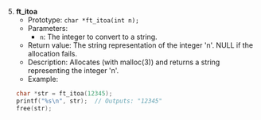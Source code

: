
5. **ft_itoa**
    - Prototype: `char *ft_itoa(int n);`
    - Parameters:
        - `n`: The integer to convert to a string.
    - Return value: The string representation of the integer 'n'. NULL if the allocation fails.
    - Description: Allocates (with malloc(3)) and returns a string representing the integer 'n'.
    - Example:
    ```c
    char *str = ft_itoa(12345);
    printf("%s\n", str);  // Outputs: "12345"
    free(str);
    ```


